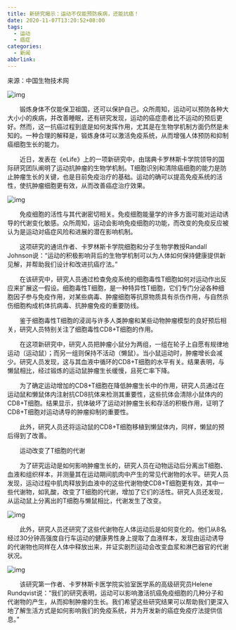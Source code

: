 ```yaml
---
title: 新研究揭示：运动不仅能预防疾病，还能抗癌！
date: 2020-11-07T13:20:52+08:00
tags:
  - 运动
  - 癌症
categories:
  - 新闻
abbrlink:
---
```


来源：中国生物技术网

![img](https://cdn.jsdelivr.net/gh/yakeing/Documentation@main/Hexo/images/4b8c-kcaeqzx4061417.jpg)

　　锻炼身体不仅能保卫祖国，还可以保护自己。众所周知，运动可以预防各种大大小小的疾病，并改善睡眠，还有研究发现，运动的癌症患者比不运动的预后更好。然而，这一抗癌过程到底是如何发挥作用，尤其是在生物学机制方面仍然是未知的。一种合理的解释是，锻炼身体可以激活免疫系统，从而增强人体预防和抑制癌细胞生长的能力。

　　近日，发表在《eLife》上的一项新研究中，由瑞典卡罗林斯卡学院领导的国际研究团队阐明了运动抗肿瘤的生物学机制。T细胞识别和清除癌细胞的能力是防止肿瘤生长的关键，也是目前免疫治疗的基础。运动的确可以提高免疫系统的活性，使抗肿瘤细胞更有效，从而改善癌症治疗效果。

![img](https://cdn.jsdelivr.net/gh/yakeing/Documentation@main/Hexo/images/9178-kcaeqzx4061467.jpg)

　　免疫细胞的活性与其代谢密切相关。免疫细胞能量学的许多方面可能对运动诱导的代谢变化敏感。众所周知，运动会影响免疫细胞的功能，而改变的免疫反应被认为是运动对癌症风险和进展的潜在影响机制。

　　这项研究的通讯作者、卡罗林斯卡学院细胞和分子生物学教授Randall Johnson说：“运动的积极影响背后的生物学机制可以为人体如何保持健康提供新见解，并帮助我们设计和改进抗癌疗法。”

　　在该研究中，研究人员通过检查免疫系统的细胞毒性T细胞如何对运动作出反应来扩展这一假设。细胞毒性T细胞，是一种特异性T细胞，它们专门分泌各种细胞因子参与免疫作用，对某些病毒、肿瘤细胞等抗原物质具有杀伤作用，与自然杀伤细胞构成机体抗病毒、抗肿瘤免疫的重要防线。

　　鉴于细胞毒性T细胞的浸润与许多人类肿瘤和某些动物肿瘤模型的良好预后相关，研究人员特别关注了细胞毒性CD8+T细胞的作用。

　　在这项新研究中，研究人员把肿瘤小鼠分为两组，一组在轮子上自愿有规律地运动（运动鼠）；而另一组则保持不活动（懒鼠）。当小鼠运动时，肿瘤增长会减少。研究人员发现，这与其血液中循环的CD8+T细胞的水平有关。结果表明，与懒鼠相比，经过锻炼的运动鼠肿瘤生长缓慢，且死亡率下降。

　　为了确定运动增加的CD8+T细胞在降低肿瘤生长中的作用，研究人员通过在运动鼠和懒鼠体内注射抗CD8抗体来检测其重要性，这些抗体会清除小鼠体内的CD8+T细胞。结果显示，抗体破坏了运动对肿瘤生长和存活的积极作用，证明了CD8+T细胞对运动诱导的肿瘤抑制的重要性。

　　此外，研究人员还将运动鼠的CD8+T细胞移植到懒鼠体内，同样，懒鼠的预后得到了改善。

　　运动改变了T细胞的代谢

　　为了研究运动是如何影响肿瘤生长的，研究人员在动物运动后分离出T细胞、血液和组织样本，并测量其在运动期间肌肉中产生的常见代谢物的水平。研究人员发现，运动过程中肌肉释放到血液中的这些代谢物使CD8+T细胞更有效，其中一些代谢物，如乳酸，改变了T细胞的代谢，增加了它们的活性。研究人员还发现，从运动鼠上分离出的T细胞与懒鼠相比，代谢发生了改变。

![img](https://cdn.jsdelivr.net/gh/yakeing/Documentation@main/Hexo/images/e584-kcaeqzx4061506.jpg)

　　此外，研究人员还研究了这些代谢物在人体运动后是如何变化的。他们从8名经过30分钟高强度自行车运动的健康男性身上提取了血液样本，发现由运动诱导的代谢物也同样在人体中释放出来，并证实剧烈运动会改变血浆和淋巴器官的代谢状况。

![img](https://cdn.jsdelivr.net/gh/yakeing/Documentation@main/Hexo/images/d857-kcaeqzx4061554.jpg)

　　该研究第一作者、卡罗林斯卡医学院实验室医学系的高级研究员Helene Rundqvist说：“我们的研究表明，运动可以影响激活抗癌免疫细胞的几种分子和代谢物的产生，从而抑制肿瘤的生长。我们希望这些研究结果可以帮助我们更深入地了解生活方式是如何影响我们的免疫系统，并为开发新的癌症免疫疗法提供信息。”